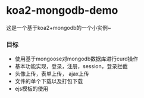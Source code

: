# koa2-mongodb-demo

这是一个基于koa2+mongodb的一个小实例~

### 目标
* 使用基于mongoose对mongodb数据库进行curd操作
* 基本功能实现，登录，注册，session，登录拦截
* 头像上传，表单上传， ajax上传
* 文件的单个下载以及打包下载
* ejs模板的使用

